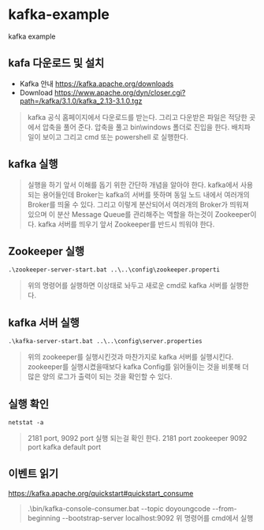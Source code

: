 # kafka-example
kafka example

## kafa 다운로드 및 설치
* Kafka 안내 https://kafka.apache.org/downloads
* Download https://www.apache.org/dyn/closer.cgi?path=/kafka/3.1.0/kafka_2.13-3.1.0.tgz
> kafka 공식 홈페이지에서 다운로드를 받는다. 그리고 다운받은 파일은 적당한 곳에서 압축을 풀어 준다.
> 압축을 풀고 bin\windows 폴더로 진입을 한다. 배치파일이 보이고 그리고 cmd 또는 powershell 로 실행한다.

## kafka 실행
> 실행을 하기 앞서 이해를 돕기 위한 간단하 개념을 알아야 한다. kafka에서 사용되는 용어들인데 Broker는 kafka의 서버를 뜻하며
> 동일 노드 내에서 여러개의 Broker를 띄울 수 있다. 그리고 이렇게 분산되어서 여러개의 Broker가 띄워져 있으며 이 분산 Message Queue를
> 관리해주는 역할을 하는것이 Zookeeper이다. kafka 서버를 띄우기 앞서 Zookeeper를 반드시 띄워야 한다.

## Zookeeper 실행
`.\zookeeper-server-start.bat ..\..\config\zookeeper.properti`
> 위의 명령어를 실행하면 이상태로 놔두고 새로운 cmd로 kafka 서버를 실행한다.

## kafka 서버 실행
`.\kafka-server-start.bat ..\..\config\server.properties`
> 위의 zookeeper를 실행시킨것과 마찬가지로 kafka 서버를 실행시킨다. zookeeper를 실행시켰을때보다 kafka Config를 읽어들이는 것을 비롯해
> 더 많은 양의 로그가 출력이 되는 것을 확인할 수 있다.

## 실행 확인
`netstat -a`
> 2181 port, 9092 port 실행 되는걸 확인 한다.
> 2181 port zookeeper
> 9092 port kafka default port

## 이벤트 읽기
https://kafka.apache.org/quickstart#quickstart_consume
> .\bin/kafka-console-consumer.bat --topic doyoungcode --from-beginning --bootstrap-server localhost:9092
> 위 명령어를 cmd에서 실행





